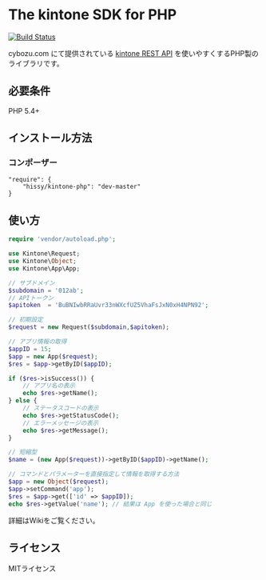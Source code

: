# The kintone SDK for PHP

[![Build Status](https://travis-ci.org/hissy/kintone-php.svg?branch=master)](https://travis-ci.org/hissy/kintone-php)

cybozu.com にて提供されている [kintone REST API](https://cybozudev.zendesk.com/hc/ja/categories/200147600-kintone-API) を使いやすくするPHP製のライブラリです。

## 必要条件

PHP 5.4+

## インストール方法

### コンポーザー

    "require": {
        "hissy/kintone-php": "dev-master"
    }

## 使い方

```php
require 'vendor/autoload.php';

use Kintone\Request;
use Kintone\Object;
use Kintone\App\App;

// サブドメイン
$subdomain = '012ab';
// APIトークン
$apitoken  = 'BuBNIwbRRaUvr33nWXcfUZ5VhaFsJxN0xH4NPN92';

// 初期設定
$request = new Request($subdomain,$apitoken);

// アプリ情報の取得
$appID = 15;
$app = new App($request);
$res = $app->getByID($appID);

if ($res->isSuccess()) {
    // アプリ名の表示
    echo $res->getName();
} else {
    // ステータスコードの表示
    echo $res->getStatusCode();
    // エラーメッセージの表示
    echo $res->getMessage();
}

// 短縮型
$name = (new App($request))->getByID($appID)->getName();

// コマンドとパラメーターを直接指定して情報を取得する方法
$app = new Object($request);
$app->setCommand('app');
$res = $app->get(['id' => $appID]);
echo $res->getValue('name'); // 結果は App を使った場合と同じ

```

詳細はWikiをご覧ください。

## ライセンス

MITライセンス
